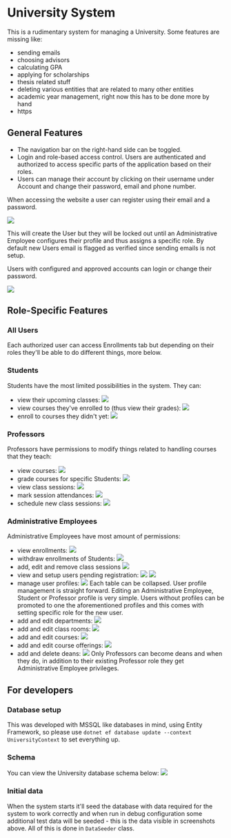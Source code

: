 # University System

This is a rudimentary system for managing a University. Some features are missing like:
 - sending emails
 - choosing advisors
 - calculating GPA
 - applying for scholarships
 - thesis related stuff
 - deleting various entities that are related to many other entities
 - academic year management, right now this has to be done more by hand
 - https

## General Features

- The navigation bar on the right-hand side can be toggled.
- Login and role-based access control. Users are authenticated and authorized to access specific parts of the application based on their roles.
- Users can manage their account by clicking on their username under Account and change their password, email and phone number.

When accessing the website a user can register using their email and a password.

![](./images/unauthorized_register.png)

This will create the User but they will be locked out until an Administrative Employee configures their profile and thus assigns a specific role.
By default new Users email is flagged as verified since sending emails is not setup.

Users with configured and approved accounts can login or change their password.

![](./images/unauthorized_login.png)

## Role-Specific Features

### All Users

Each authorized user can access Enrollments tab but depending on their roles they'll be able to do different things, more below.

### Students

Students have the most limited possibilities in the system.
They can:
 - view their upcoming classes:
![](./images/student_upcoming_classes.png)
 - view courses they've enrolled to (thus view their grades):
![](./images/student_enrollments.png)
 - enroll to courses they didn't yet:
![](./images/student_enroll.png)

### Professors

Professors have permissions to modify things related to handling courses that they teach:
 - view courses:
![](./images/professor_enrollments.png)
 - grade courses for specific Students:
![](./images/professor_grade.png)
 - view class sessions:
![](./images/professor_class_sessions.png)
 - mark session attendances:
![](./images/professor_attendances.png)
 - schedule new class sessions:
![](./images/professor_new_session.png)

### Administrative Employees

Administrative Employees have most amount of permissions:
 - view enrollments:
![](./images/admin_enrollments.png)
 - withdraw enrollments of Students:
![](./images/admin_withdraw.png)
 - add, edit and remove class sessions
![](./images/admin_class_sessions.png)
 - view and setup users pending registration:
![](./images/admin_pending_users.png)
![](./images/admin_pending_user_setup.png)
 - manage user profiles:
![](./images/admin_profiles.png)
    Each table can be collapsed. User profile management is straight forward. Editing an Administrative Employee, Student or Professor profile is very simple. Users without profiles can be promoted to one the aforementioned profiles and this comes with setting specific role for the new user.
 - add and edit departments:
![](./images/admin_departments.png) 
 - add and edit class rooms:
![](./images/admin_classrooms.png)
 - add and edit courses:
![](./images/admin_courses.png)
 - add and edit course offerings:
![](./images/admin_course_offerings_.png)
 - add and delete deans:
![](./images/admin_deans_.png)
    Only Professors can become deans and when they do, in addition to their existing Professor role they get Administrative Employee privileges.

## For developers

### Database setup

This was developed with MSSQL like databases in mind, using Entity Framework, so please use `dotnet ef database update --context UniversityContext` to set everything up.

### Schema

You can view the University database schema below:
![](./images/university_db.png)


### Initial data

When the system starts it'll seed the database with data required for the system to work correctly and when run in debug configuration some additional test data will be seeded - this is the data visible in screenshots above. All of this is done in `DataSeeder` class.